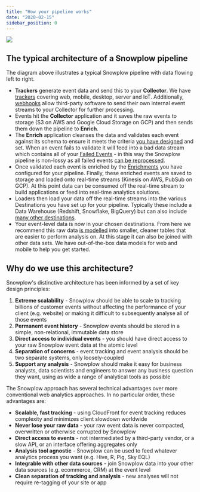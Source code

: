 ```yaml
---
title: "How your pipeline works"
date: "2020-02-15"
sidebar_position: 0
---
```


[![](https://docs.snowplowanalytics.com/wp-content/uploads/sites/2/2020/10/Screenshot-2020-02-24-at-10.38.12.png?w=1024)](https://docs.snowplowanalytics.com/wp-content/uploads/sites/2/2020/10/Screenshot-2020-02-24-at-10.38.12.png)

## The typical architecture of a Snowplow pipeline

The diagram above illustrates a typical Snowplow pipeline with data flowing left to right.

- **Trackers** generate event data and send this to your **Collector**. We have [trackers](/docs/collecting-data/collecting-from-own-applications/index.md) covering web, mobile, desktop, server and IoT. Additionally, [webhooks](/docs/collecting-data/collecting-data-from-third-parties/index.md) allow third-party software to send their own internal event streams to your Collector for further processing.
- Events hit the **Collector** application and it saves the raw events to storage (S3 on AWS and Google Cloud Storage on GCP) and then sends them down the pipeline to **Enrich**.
- The **Enrich** application cleanses the data and validates each event against its schema to ensure it meets the criteria [you have designed](/docs/understanding-tracking-design/index.md) and set. When an event fails to validate it will feed into a bad data stream which contains all of your [Failed Events](/docs/managing-data-quality/failed-events/understanding-failed-events/index.md) - in this way the Snowplow pipeline is non-lossy as all failed events [can be reprocessed](/docs/managing-data-quality/event-recovery-for-bdp-users/manual-event-recovery-for-snowplow-bdp/getting-started/index.md).
- Once validated each event is enriched by the [Enrichments](/docs/enriching-your-data/configuring-enrichments/index.md) you have configured for your pipeline. Finally, these enriched events are saved to storage and loaded onto real-time streams (Kinesis on AWS, PubSub on GCP). At this point data can be consumed off the real-time stream to build applications or feed into real-time analytics solutions.
- Loaders then load your data off the real-time streams into the various Destinations you have set up for your pipeline. Typically these include a Data Warehouse (Redshift, Snowflake, BigQuery) but can also include [many other destinations](/docs/pipeline-components-and-applications/loaders-storage-targets/index.md).
- Your event-level data is now in your chosen destinations. From here we recommend this raw data [is modelled](/docs/modeling-your-data/index.md) into smaller, cleaner tables that are easier to perform analysis on. At this stage it can also be joined with other data sets. We have out-of-the-box data models for web and mobile to help you get started.

## Why do we use this architecture?

Snowplow's distinctive architecture has been informed by a set of key design principles:

1. **Extreme scalability** - Snowplow should be able to scale to tracking billions of customer events without affecting the performance of your client (e.g. website) or making it difficult to subsequently analyse all of those events
2. **Permanent event history** - Snowplow events should be stored in a simple, non-relational, immutable data store
3. **Direct access to individual events** - you should have direct access to your raw Snowplow event data at the atomic level
4. **Separation of concerns** - event tracking and event analysis should be two separate systems, only loosely-coupled
5. **Support any analysis** - Snowplow should make it easy for business analysts, data scientists and engineers to answer any business question they want, using as wide a range of analytical tools as possible

The Snowplow approach has several technical advantages over more conventional web analytics approaches. In no particular order, these advantages are:

- **Scalable, fast tracking** - using CloudFront for event tracking reduces complexity and minimizes client slowdown worldwide
- **Never lose your raw data** - your raw event data is never compacted, overwritten or otherwise corrupted by Snowplow
- **Direct access to events** - not intermediated by a third-party vendor, or a slow API, or an interface offering aggregates only
- **Analysis tool agnostic** - Snowplow can be used to feed whatever analytics process you want (e.g. Hive, R, Pig, Sky EQL)
- **Integrable with other data sources** - join Snowplow data into your other data sources (e.g. ecommerce, CRM) at the event level
- **Clean separation of tracking and analysis** - new analyses will not require re-tagging of your site or app
